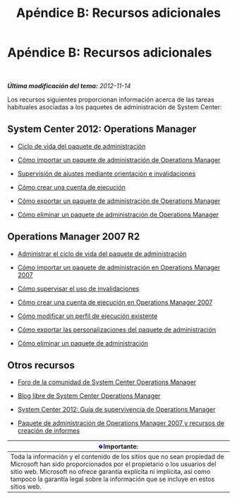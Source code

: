 ﻿---
title: 'Apéndice B: Recursos adicionales'
TOCTitle: 'Apéndice B: Recursos adicionales'
ms:assetid: 3bcfb237-604a-4902-a003-b366cbf5a600
ms:mtpsurl: https://technet.microsoft.com/es-es/library/Dn195905(v=EXCHG.150)
ms:contentKeyID: 53181932
ms.date: 04/03/2015
mtps_version: v=EXCHG.150
ms.translationtype: HT
---

# Apéndice B: Recursos adicionales

 

_**Última modificación del tema:**   2012-11-14_

Los recursos siguientes proporcionan información acerca de las tareas habituales asociadas a los paquetes de administración de System Center:

## System Center 2012: Operations Manager

  - [Ciclo de vida del paquete de administración](http://go.microsoft.com/fwlink/p/?linkid=232986)

  - [Cómo importar un paquete de administración de Operations Manager](http://go.microsoft.com/fwlink/p/?linkid=219431)

  - [Supervisión de ajustes mediante orientación e invalidaciones](http://go.microsoft.com/fwlink/p/?linkid=217065)

  - [Cómo crear una cuenta de ejecución](http://go.microsoft.com/fwlink/p/?linkid=232988)

  - [Cómo exportar un paquete de administración de Operations Manager](http://go.microsoft.com/fwlink/p/?linkid=232990)

  - [Cómo eliminar un paquete de administración de Operations Manager](http://go.microsoft.com/fwlink/p/?linkid=232991)

## Operations Manager 2007 R2

  - [Administrar el ciclo de vida del paquete de administración](http://go.microsoft.com/fwlink/?linkid=211463)

  - [Cómo importar un paquete de administración en Operations Manager 2007](http://go.microsoft.com/fwlink/?linkid=142351)

  - [Cómo supervisar el uso de invalidaciones](http://go.microsoft.com/fwlink/?linkid=117777)

  - [Cómo crear una cuenta de ejecución en Operations Manager 2007](http://go.microsoft.com/fwlink/?linkid=165410)

  - [Cómo modificar un perfil de ejecución existente](http://go.microsoft.com/fwlink/?linkid=165412)

  - [Cómo exportar las personalizaciones del paquete de administración](http://go.microsoft.com/fwlink/?linkid=209940)

  - [Cómo eliminar un paquete de administración](http://go.microsoft.com/fwlink/?linkid=209941)

## Otros recursos

  - [Foro de la comunidad de System Center Operations Manager](http://go.microsoft.com/fwlink/?linkid=179635)

  - [Blog libre de System Center Operations Manager](http://go.microsoft.com/fwlink/?linkid=246391)

  - [System Center 2012: Guía de supervivencia de Operations Manager](http://go.microsoft.com/fwlink/?linkid=246383)

  - [Paquete de administración de Operations Manager 2007 y recursos de creación de informes](http://go.microsoft.com/fwlink/?linkid=246388)

<table>
<thead>
<tr class="header">
<th><img src="images/Dn195905.important(EXCHG.150).gif" title="Importante" alt="Importante" />Importante:</th>
</tr>
</thead>
<tbody>
<tr class="odd">
<td>Toda la información y el contenido de los sitios que no sean propiedad de Microsoft han sido proporcionados por el propietario o los usuarios del sitio web. Microsoft no ofrece garantía explícita ni implícita, así como tampoco la garantía legal sobre la información que se incluye en estos sitios web.</td>
</tr>
</tbody>
</table>

